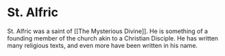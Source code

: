 # St. Alfric

St. Alfric was a saint of [[The Mysterious Divine]]. He is something of a founding member of the church akin to a Christian Disciple. He has written many religious texts, and even more have been written in his name.